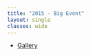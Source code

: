 ```yaml
---
title: "2015 - Big Event"
layout: single
classes: wide
---
```


- [Gallery](/WelcomeBBQ/2015-06-01-gallery/)
